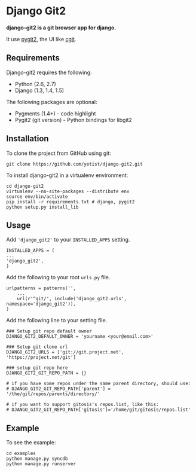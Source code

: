 # Django Git2

**django-git2 is a git browser app for django.**

It use [pygit2](https://github.com/libgit2/pygit2), the UI like [cgit](http://hjemli.net/git/cgit/).

## Requirements

Django-git2 requires the following:

* Python (2.6, 2.7)
* Django (1.3, 1.4, 1.5)

The following packages are optional:

* Pygments (1.4+) - code highlight
* Pygit2 (git version) - Python bindings for libgit2

## Installation

To clone the project from GitHub using git:

    git clone https://github.com/yetist/django-git2.git

To install django-git2 in a virtualenv environment:

    cd django-git2
    virtualenv --no-site-packages --distribute env
    source env/bin/activate
    pip install -r requirements.txt # django, pygit2
    python setup.py install_lib

## Usage

Add `'django_git2'` to your `INSTALLED_APPS` setting.

    INSTALLED_APPS = (
    ...
    'django_git2',
    )

Add the following to your root `urls.py` file.

    urlpatterns = patterns('',
        ...
        url(r'^git/', include('django_git2.urls', namespace='django_git2')),
    )

Add the following line to your setting file.

    ### Setup git repo default owner
    DJANGO_GIT2_DEFAULT_OWNER = 'yourname <your@email.com>'
    
    ### Setup git clone url
    DJANGO_GIT2_URLS = ['git://git.project.net', 'https://project.net/git']
    
    ### setup git repo here
    DJANGO_GIT2_GIT_REPO_PATH = {}
    
    # if you have some repos under the same parent directory, should use:
    # DJANGO_GIT2_GIT_REPO_PATH['parent'] = '/the/git/repos/parents/directory/'
    
    # if you want to support gitosis's repos.list, like this:
    # DJANGO_GIT2_GIT_REPO_PATH['gitosis']='/home/git/gitosis/repos.list'

## Example

To see the example:

	cd examples
	python manage.py syncdb
	python manage.py runserver
